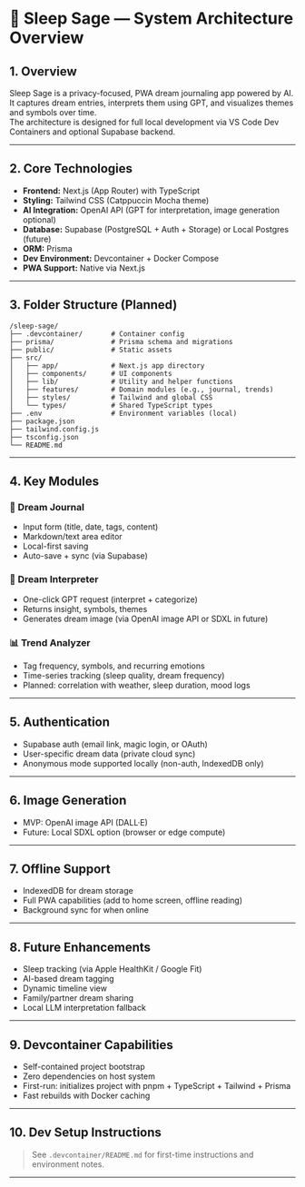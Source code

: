
# 🧠 Sleep Sage — System Architecture Overview

## 1. Overview

Sleep Sage is a privacy-focused, PWA dream journaling app powered by AI.  
It captures dream entries, interprets them using GPT, and visualizes themes and symbols over time.  
The architecture is designed for full local development via VS Code Dev Containers and optional Supabase backend.

---

## 2. Core Technologies

- **Frontend:** Next.js (App Router) with TypeScript
- **Styling:** Tailwind CSS (Catppuccin Mocha theme)
- **AI Integration:** OpenAI API (GPT for interpretation, image generation optional)
- **Database:** Supabase (PostgreSQL + Auth + Storage) or Local Postgres (future)
- **ORM:** Prisma
- **Dev Environment:** Devcontainer + Docker Compose
- **PWA Support:** Native via Next.js

---

## 3. Folder Structure (Planned)

```
/sleep-sage/
├── .devcontainer/       # Container config
├── prisma/              # Prisma schema and migrations
├── public/              # Static assets
├── src/
│   ├── app/             # Next.js app directory
│   ├── components/      # UI components
│   ├── lib/             # Utility and helper functions
│   ├── features/        # Domain modules (e.g., journal, trends)
│   ├── styles/          # Tailwind and global CSS
│   └── types/           # Shared TypeScript types
├── .env                 # Environment variables (local)
├── package.json
├── tailwind.config.js
├── tsconfig.json
└── README.md
```

---

## 4. Key Modules

### 📝 Dream Journal
- Input form (title, date, tags, content)
- Markdown/text area editor
- Local-first saving
- Auto-save + sync (via Supabase)

### 🔮 Dream Interpreter
- One-click GPT request (interpret + categorize)
- Returns insight, symbols, themes
- Generates dream image (via OpenAI image API or SDXL in future)

### 📊 Trend Analyzer
- Tag frequency, symbols, and recurring emotions
- Time-series tracking (sleep quality, dream frequency)
- Planned: correlation with weather, sleep duration, mood logs

---

## 5. Authentication

- Supabase auth (email link, magic login, or OAuth)
- User-specific dream data (private cloud sync)
- Anonymous mode supported locally (non-auth, IndexedDB only)

---

## 6. Image Generation

- MVP: OpenAI image API (DALL·E)
- Future: Local SDXL option (browser or edge compute)

---

## 7. Offline Support

- IndexedDB for dream storage
- Full PWA capabilities (add to home screen, offline reading)
- Background sync for when online

---

## 8. Future Enhancements

- Sleep tracking (via Apple HealthKit / Google Fit)
- AI-based dream tagging
- Dynamic timeline view
- Family/partner dream sharing
- Local LLM interpretation fallback

---

## 9. Devcontainer Capabilities

- Self-contained project bootstrap
- Zero dependencies on host system
- First-run: initializes project with pnpm + TypeScript + Tailwind + Prisma
- Fast rebuilds with Docker caching

---

## 10. Dev Setup Instructions

> See `.devcontainer/README.md` for first-time instructions and environment notes.

---
